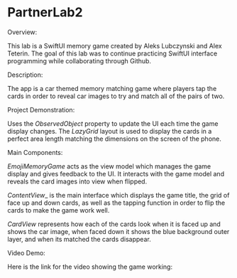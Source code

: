 # PartnerLab2

Overview:

This lab is a SwiftUI memory game created by Aleks Lubczynski and Alex Teterin. The goal of this lab was to continue practicing SwiftUI interface programming while collaborating through Github.

Description:

The app is a car themed memory matching game where players tap the cards in order to reveal car images to try and match all of the pairs of two.

Project Demonstration:

Uses the _ObservedObject_ property to update the UI each time the game display changes.
The _LazyGrid_ layout is used to display the cards in a perfect area length matching the dimensions on the screen of the phone.

Main Components:

_EmojiMemoryGame_ acts as the view model which manages the game display and gives feedback to the UI. It interacts with the game model and reveals the card images into view when flipped.

_ContentView__ is the main interface which displays the game title, the grid of face up and down cards, as well as the tapping function in order to flip the cards to make the game work well.

_CardView_ represents how each of the cards look when it is faced up and shows the car image, when faced down it shows the blue background outer layer, and when its matched the cards disappear. 

Video Demo: 

Here is the link for the video showing the game working: 
